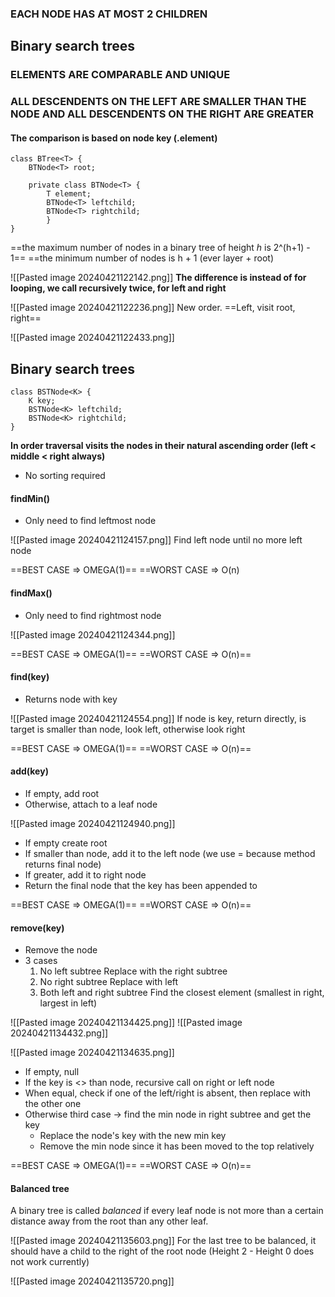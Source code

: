 ### EACH NODE HAS AT MOST 2 CHILDREN

## Binary search trees
### ELEMENTS ARE COMPARABLE AND UNIQUE
### ALL DESCENDENTS ON THE LEFT ARE SMALLER THAN THE NODE AND ALL DESCENDENTS ON THE RIGHT ARE GREATER
#### The comparison is based on node key (.element)

```
class BTree<T> {
	BTNode<T> root;

	private class BTNode<T> {
		T element;
		BTNode<T> leftchild;
		BTNode<T> rightchild;
		}
}
```

==the maximum number of nodes in a binary tree of height *h* is 2^(h+1) - 1==
==the minimum number of nodes is h + 1 (ever layer + root)

![[Pasted image 20240421122142.png]]
**The difference is instead of for looping, we call recursively twice, for left and right**

![[Pasted image 20240421122236.png]]
New order. ==Left, visit root, right==

![[Pasted image 20240421122433.png]]

## Binary search trees

```
class BSTNode<K> {
	K key;
	BSTNode<K> leftchild;
	BSTNode<K> rightchild;
}
```

**In order traversal visits the nodes in their natural ascending order (left < middle < right always)**
- No sorting required

#### findMin()
- Only need to find leftmost node

![[Pasted image 20240421124157.png]]
Find left node until no more left node

==BEST CASE => OMEGA(1)==
==WORST CASE => O(n)

#### findMax()
- Only need to find rightmost node

![[Pasted image 20240421124344.png]]

==BEST CASE => OMEGA(1)==
==WORST CASE => O(n)==

#### find(key)
- Returns node with key

![[Pasted image 20240421124554.png]]
If node is key, return directly, is target is smaller than node, look left, otherwise look right

==BEST CASE => OMEGA(1)==
==WORST CASE => O(n)==

#### add(key)
- If empty, add root
- Otherwise, attach to a leaf node

![[Pasted image 20240421124940.png]]
- If empty create root
- If smaller than node, add it to the left node (we use = because method returns final node)
-  If greater, add it to right node
- Return the final node that the key has been appended to

==BEST CASE => OMEGA(1)==
==WORST CASE => O(n)==

#### remove(key)
- Remove the node
- 3 cases
	1. No left subtree
		Replace with the right subtree
	2. No right subtree
		Replace with left
	3. Both left and right subtree
		Find the closest element (smallest in right, largest in left)

![[Pasted image 20240421134425.png]]
![[Pasted image 20240421134432.png]]

![[Pasted image 20240421134635.png]]
- If empty, null
- If the key is <> than node, recursive call on right or left node
- When equal, check if one of the left/right is absent, then replace with the other one
- Otherwise third case -> find the min node in right subtree and get the key
	- Replace the node's key with the new min key
	- Remove the min node since it has been moved to the top relatively

==BEST CASE => OMEGA(1)==
==WORST CASE => O(n)==

#### Balanced tree
A binary tree is called _balanced_ if every leaf node is not more than a certain distance away from the root than any other leaf.

![[Pasted image 20240421135603.png]]
For the last tree to be balanced, it should have a child to the right of the root node
(Height 2 - Height 0 does not work currently)

![[Pasted image 20240421135720.png]]

